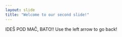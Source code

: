 ```yaml
---
layout: slide
title: "Welcome to our second slide!"
---
```

IDEŠ POD MAČ, BATO!! 
Use the left arrow to go back!
